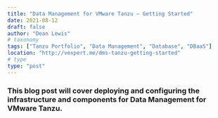 ```yaml
---
title: "Data Management for VMware Tanzu – Getting Started"
date: 2021-08-12
draft: false
author: "Dean Lewis"
# taxonomy
tags: ["Tanzu Portfolio", "Data Management", "Database", "DBaaS"]
location: "http://vexpert.me/dms-tanzu-getting-started"
# type
type: "post"
---
```


### This blog post will cover deploying and configuring the infrastructure and components for Data Management for VMware Tanzu.
